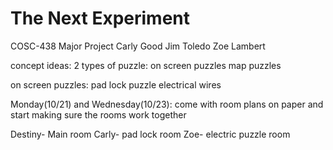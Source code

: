 # The Next Experiment
 COSC-438 Major Project
Carly Good
Jim Toledo
Zoe Lambert


concept ideas:
	2 types of puzzle:
	on screen puzzles
	map puzzles
 
on screen puzzles:
	pad lock puzzle
	electrical wires
	
	
Monday(10/21) and Wednesday(10/23):
come with room plans on paper and start making sure the rooms work together

Destiny- Main room
Carly- pad lock room
Zoe- electric puzzle room
 

